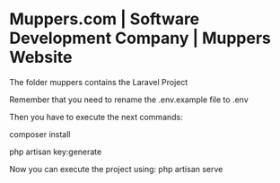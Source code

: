 # Muppers.com | Software Development Company | Muppers Website
 
 The folder muppers contains the Laravel Project
 
 Remember that you need to rename the .env.example file to .env 
 
 Then you have to execute the next commands:
 
 composer install


 php artisan key:generate
 
 Now you can execute the project using:
 php artisan serve
